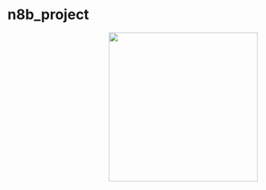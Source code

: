 # n8b_project

<img align="right" height="300" src="https://drive.google.com/file/d/1g4k98MQ2nEGNcZiDWjVYyD0eij0M6oxz/view?usp=sharing.png"/>
